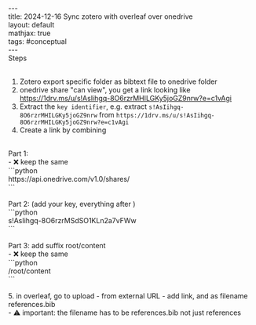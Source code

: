 ---<br>
title: 2024-12-16 Sync zotero with overleaf over onedrive<br>
layout: default <br>
mathjax: true<br>
tags: #conceptual<br>
---<br>
Steps<br>
<br>
1. Zotero export specific folder as bibtext file to onedrive folder<br>
2. onedrive share "can view", you get a link looking like https://1drv.ms/u/s!AsIihgq-8O6rzrMHILGKy5joGZ9nrw?e=c1vAgi<br>
3. Extract the `key identifier`, e.g. extract `s!AsIihgq-8O6rzrMHILGKy5joGZ9nrw` from `https://1drv.ms/u/s!AsIihgq-8O6rzrMHILGKy5joGZ9nrw?e=c1vAgi`<br>
4. Create a link by combining<br>
<br>
Part 1:<br>
- ❌ keep the same<br>
```python<br>
https://api.onedrive.com/v1.0/shares/<br>
```<br>
<br>
Part 2: (add your key, everything after )<br>
```python<br>
s!AsIihgq-8O6rzrMSdSO1KLn2a7vFWw<br>
```<br>
<br>
Part 3: add suffix root/content <br>
- ❌ keep the same<br>
```python<br>
/root/content<br>
```<br>
<br>
5. in overleaf, go to upload - from external URL - add link, and as filename references.bib<br>
- ⚠️ important: the filename has to be references.bib not just references